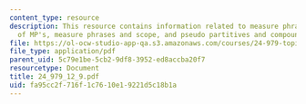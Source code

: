 ```yaml
---
content_type: resource
description: This resource contains information related to measure phrases, sematics
  of MP's, measure phrases and scope, and pseudo partitives and compounds.
file: https://ol-ocw-studio-app-qa.s3.amazonaws.com/courses/24-979-topics-in-semantics-fall-2002/fa95cc2f716f1c7610e19221d5c18b1a_24_979_12_9.pdf
file_type: application/pdf
parent_uid: 5c79e1be-5cb2-9df8-3952-ed8accba20f7
resourcetype: Document
title: 24_979_12_9.pdf
uid: fa95cc2f-716f-1c76-10e1-9221d5c18b1a
---
```

